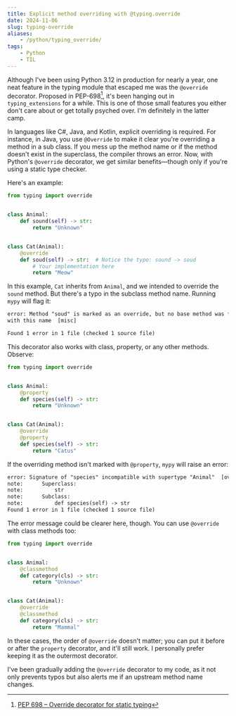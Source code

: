 ```yaml
---
title: Explicit method overriding with @typing.override
date: 2024-11-06
slug: typing-override
aliases:
    - /python/typing_override/
tags:
    - Python
    - TIL
---
```


Although I've been using Python 3.12 in production for nearly a year, one neat feature in
the typing module that escaped me was the `@override` decorator. Proposed in PEP-698[^1],
it's been hanging out in `typing_extensions` for a while. This is one of those small
features you either don't care about or get totally psyched over. I'm definitely in the
latter camp.

In languages like C#, Java, and Kotlin, explicit overriding is required. For instance, in
Java, you use `@Override` to make it clear you're overriding a method in a sub class. If you
mess up the method name or if the method doesn't exist in the superclass, the compiler
throws an error. Now, with Python's `@override` decorator, we get similar benefits—though
only if you're using a static type checker.

Here's an example:

```py
from typing import override


class Animal:
    def sound(self) -> str:
        return "Unknown"


class Cat(Animal):
    @override
    def soud(self) -> str:  # Notice the typo: sound -> soud
        # Your implementation here
        return "Meow"
```

In this example, `Cat` inherits from `Animal`, and we intended to override the `sound`
method. But there's a typo in the subclass method name. Running `mypy` will flag it:

```txt
error: Method "soud" is marked as an override, but no base method was found
with this name  [misc]

Found 1 error in 1 file (checked 1 source file)
```

This decorator also works with class, property, or any other methods. Observe:

```py
from typing import override


class Animal:
    @property
    def species(self) -> str:
        return "Unknown"


class Cat(Animal):
    @override
    @property
    def species(self) -> str:
        return "Catus"
```

If the overriding method isn't marked with `@property`, `mypy` will raise an error:

```txt
error: Signature of "species" incompatible with supertype "Animal"  [override]
note:      Superclass:
note:          str
note:      Subclass:
note:          def species(self) -> str
Found 1 error in 1 file (checked 1 source file)
```

The error message could be clearer here, though. You can use `@override` with class methods
too:

```py
from typing import override


class Animal:
    @classmethod
    def category(cls) -> str:
        return "Unknown"


class Cat(Animal):
    @override
    @classmethod
    def category(cls) -> str:
        return "Mammal"
```

In these cases, the order of `@override` doesn't matter; you can put it before or after the
`property` decorator, and it'll still work. I personally prefer keeping it as the outermost
decorator.

I've been gradually adding the `@override` decorator to my code, as it not only prevents
typos but also alerts me if an upstream method name changes.

[^1]: [PEP 698 – Override decorator for static typing](https://peps.python.org/pep-0698/)
